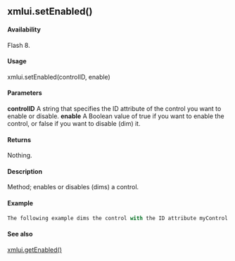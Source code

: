 ## xmlui.setEnabled()

#### Availability

Flash 8.

#### Usage

xmlui.setEnabled(controlID, enable)

#### Parameters

**controlID** A string that specifies the ID attribute of the control you want to enable or disable.
**enable** A Boolean value of true if you want to enable the control, or false if you want to disable (dim) it.

#### Returns

Nothing.

#### Description

Method; enables or disables (dims) a control.

#### Example

```javascript
The following example dims the control with the ID attribute myControl: fl.xmlui.setEnabled("myControl", false);

```
#### See also

[xmlui.getEnabled()](#!AdobeDocs/developers-animatesdk-docs/test/XMLUI_object/xmlui4.md)
